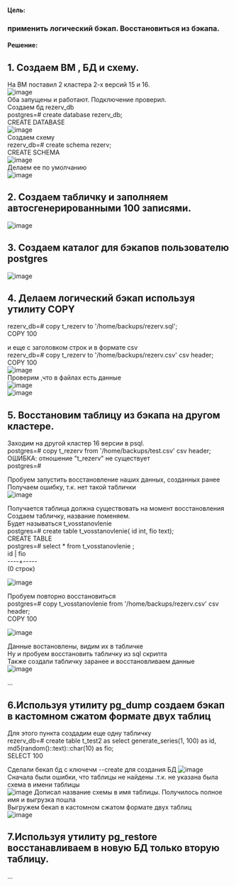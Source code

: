 #### Цель:  
### применить логический бэкап. Восстановиться из бэкапа.  

#### Решение:  

## 1. Создаем ВМ , БД и схему.  
На ВМ поставил 2 кластера 2-х версий 15 и 16.  
![image](https://github.com/13-rus/Otus/assets/120638894/0550da21-253a-416d-b2dd-9ec985f9cd36)  
Оба запущены и работают. Подключение проверил.  
Создаем бд rezerv_db  
postgres=# create database rezerv_db;  
CREATE DATABASE  
![image](https://github.com/13-rus/Otus/assets/120638894/2305c76c-3a17-421f-ab1a-7fbddb6eb387)  
Создаем схему  
rezerv_db=# create schema rezerv;  
CREATE SCHEMA  
![image](https://github.com/13-rus/Otus/assets/120638894/e340e629-470c-483e-b0ae-b281195e9045)  
Делаем ее по умолчанию  
![image](https://github.com/13-rus/Otus/assets/120638894/319986aa-fcab-4f60-b6a6-8e9bd456e065)  

## 2. Создаем табличку и заполняем автосгенерированными 100 записями.
![image](https://github.com/13-rus/Otus/assets/120638894/af8c8dfc-122f-45ed-9058-4a112a2b3f35)  

## 3. Создаем каталог для бэкапов пользователю postgres  
![image](https://github.com/13-rus/Otus/assets/120638894/467a3d62-dad7-4b3a-af5f-c1b11112c599)

## 4. Делаем логический бэкап используя утилиту COPY  
rezerv_db=# copy t_rezerv to '/home/backups/rezerv.sql';  
COPY 100  

и еще с заголовком строк и в формате csv  
rezerv_db=# copy t_rezerv to '/home/backups/rezerv.csv' csv header;  
COPY 100  
![image](https://github.com/13-rus/Otus/assets/120638894/20f3d63c-7f8e-4e67-85d0-f31c16df856e)  
Проверим ,что в файлах есть данные      
![image](https://github.com/13-rus/Otus/assets/120638894/f19538ac-f372-4f7a-b2ec-a8d472ca405f)  
![image](https://github.com/13-rus/Otus/assets/120638894/12431245-4fc4-4a61-8b5f-291b09d53ba6)



## 5. Восстановим таблицу из бэкапа на другом кластере.  
Заходим на другой кластер 16 версии в psql.  
postgres=# copy t_rezerv from '/home/backups/test.csv' csv header;  
ОШИБКА:  отношение "t_rezerv" не существует  
postgres=#  

Пробуем запустить восстановление наших данных, созданных ранее  
Получаем ошибку, т.к. нет такой таблички  
![image](https://github.com/13-rus/Otus/assets/120638894/7f5f2a37-0b71-4375-b21a-1d64641c1209)  

Получается таблица должна существовать на момент восстановления  
Создаем табличку, название поменяем.  
Будет называться t_vosstanovlenie  
postgres=# create table t_vosstanovlenie( id int, fio text);  
CREATE TABLE  
postgres=# select * from t_vosstanovlenie ;  
 id | fio  
----+-----  
(0 строк)  

![image](https://github.com/13-rus/Otus/assets/120638894/ae0462a6-a177-4b2a-8fbc-f1b776132fdb)

Пробуем повторно восстановиться  
postgres=# copy t_vosstanovlenie from '/home/backups/rezerv.csv' csv header;  
COPY 100  

![image](https://github.com/13-rus/Otus/assets/120638894/02ae0f76-cdce-4e90-a9ef-ab8665233c0a)  

Данные востановлены, видим их в табличке  
Ну и пробуем восстановить табличку из sql скрипта  
Также создали табличку заранее и восстановливаем данные    
![image](https://github.com/13-rus/Otus/assets/120638894/da4f980d-dbf6-4d50-9383-6b405fcfe420)




...

## 6.Используя утилиту pg_dump создаем бэкап в кастомном сжатом формате двух таблиц
Для этого пункта создадим еще одну табличку  
rezerv_db=#  create table t_test2 as select generate_series(1, 100) as id, md5(random()::text)::char(10) as fio;  
SELECT 100  

Сделали бекап бд  с ключечм --create для создания БД 
![image](https://github.com/13-rus/Otus/assets/120638894/dba48588-0b46-4b53-9bc3-ed7ae700e220)  
Сначала были ошибки, что таблицы не найдены .т.к. не указана была схема в имени таблицы  
![image](https://github.com/13-rus/Otus/assets/120638894/3922d9e8-5375-4f2f-9518-1cfa8d3c7148)
Дописал название схемы в имя таблицы. Получилось полное имя и выгрузка пошла  
Выгружем бекап в кастомном сжатом формате двух таблиц   
![image](https://github.com/13-rus/Otus/assets/120638894/70c6d449-4206-464b-aeb6-984d6295376e)  

## 7.Используя утилиту pg_restore восстанавливаем в новую БД только вторую таблицу.
...
